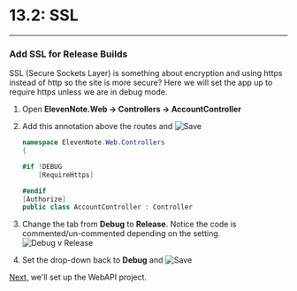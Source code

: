 # 13.2: SSL
---
### Add SSL for Release Builds
SSL (Secure Sockets Layer) is something about encryption and using https instead of http so the site is more secure? Here we will set the app up to require https unless we are in debug mode. 
1. Open **ElevenNote.Web -> Controllers -> AccountController**
2. Add this annotation above the routes and ![Save](/assets/font-awesome-save.png)

    ```cs
    namespace ElevenNote.Web.Controllers
    {

    #if !DEBUG
        [RequireHttps]
    
    #endif
    [Authorize]
    public class AccountController : Controller
    ```
3. Change the tab from **Debug** to **Release**. Notice the code is commented/un-commented depending on the setting.
![Debug v Release](/assets/13.2-A.png)

4. Set the drop-down back to **Debug** and ![Save](/assets/font-awesome-save.png)

[Next,](/14-WebAPI/14.0-WebAPISetup.md) we'll set up the WebAPI project.
